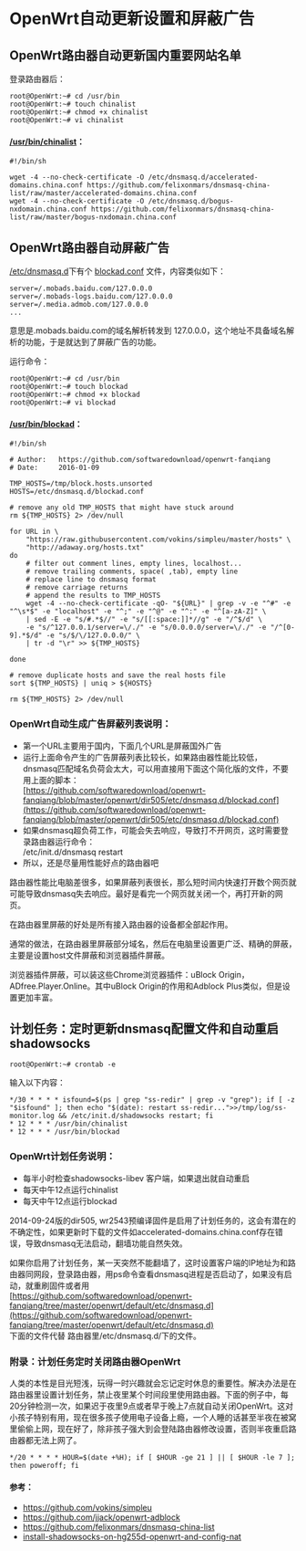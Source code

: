 # OpenWrt自动更新设置和屏蔽广告


## OpenWrt路由器自动更新国内重要网站名单
登录路由器后：

	root@OpenWrt:~# cd /usr/bin
	root@OpenWrt:~# touch chinalist
	root@OpenWrt:~# chmod +x chinalist
	root@OpenWrt:~# vi chinalist
	
#### [/usr/bin/chinalist](https://github.com/softwaredownload/openwrt-fanqiang/blob/master/openwrt/default/usr/bin/chinalist)：

	#!/bin/sh                                                                                                                                                               
	
	wget -4 --no-check-certificate -O /etc/dnsmasq.d/accelerated-domains.china.conf https://github.com/felixonmars/dnsmasq-china-list/raw/master/accelerated-domains.china.conf
	wget -4 --no-check-certificate -O /etc/dnsmasq.d/bogus-nxdomain.china.conf https://github.com/felixonmars/dnsmasq-china-list/raw/master/bogus-nxdomain.china.conf

	
## OpenWrt路由器自动屏蔽广告	

[/etc/dnsmasq.d](https://github.com/softwaredownload/openwrt-fanqiang/tree/master/openwrt/default/etc/dnsmasq.d)下有个 [blockad.conf](https://github.com/softwaredownload/openwrt-fanqiang/blob/master/openwrt/default/etc/dnsmasq.d/blockad.conf) 文件，内容类似如下：

	server=/.mobads.baidu.com/127.0.0.0
	server=/.mobads-logs.baidu.com/127.0.0.0
	server=/.media.admob.com/127.0.0.0
	...
	
意思是.mobads.baidu.com的域名解析转发到 127.0.0.0，这个地址不具备域名解析的功能，于是就达到了屏蔽广告的功能。

运行命令：

	root@OpenWrt:~# cd /usr/bin
	root@OpenWrt:~# touch blockad
	root@OpenWrt:~# chmod +x blockad
	root@OpenWrt:~# vi blockad

#### [/usr/bin/blockad](https://github.com/softwaredownload/openwrt-fanqiang/blob/master/openwrt/default/usr/bin/blockad)：

	#!/bin/sh
	
	# Author:	https://github.com/softwaredownload/openwrt-fanqiang
	# Date:		2016-01-09
	
	TMP_HOSTS=/tmp/block.hosts.unsorted
	HOSTS=/etc/dnsmasq.d/blockad.conf
	
	# remove any old TMP_HOSTS that might have stuck around
	rm ${TMP_HOSTS} 2> /dev/null
	
	for URL in \
	    "https://raw.githubusercontent.com/vokins/simpleu/master/hosts" \
	    "http://adaway.org/hosts.txt"
	do
	    # filter out comment lines, empty lines, localhost... 
	    # remove trailing comments, space( ,tab), empty line
	    # replace line to dnsmasq format
	    # remove carriage returns
	    # append the results to TMP_HOSTS
	    wget -4 --no-check-certificate -qO- "${URL}" | grep -v -e "^#" -e "^\s*$" -e "localhost" -e "^;" -e "^@" -e "^:" -e "^[a-zA-Z]" \
		| sed -E -e "s/#.*$//" -e "s/[[:space:]]*//g" -e "/^$/d" \
		-e "s/^127.0.0.1/server=\/./" -e "s/0.0.0.0/server=\/./" -e "/^[0-9].*$/d" -e "s/$/\/127.0.0.0/" \
		| tr -d "\r" >> ${TMP_HOSTS}
	
	done
	
	# remove duplicate hosts and save the real hosts file
	sort ${TMP_HOSTS} | uniq > ${HOSTS}
	
	rm ${TMP_HOSTS} 2> /dev/null

### OpenWrt自动生成广告屏蔽列表说明：
- 第一个URL主要用于国内，下面几个URL是屏蔽国外广告
- 运行上面命令产生的广告屏蔽列表比较长，如果路由器性能比较低，dnsmasq匹配域名负荷会太大，可以用直接用下面这个简化版的文件，不要用上面的脚本：  
	[https://github.com/softwaredownload/openwrt-fanqiang/blob/master/openwrt/dir505/etc/dnsmasq.d/blockad.conf](https://github.com/softwaredownload/openwrt-fanqiang/blob/master/openwrt/dir505/etc/dnsmasq.d/blockad.conf)
- 如果dnsmasq超负荷工作，可能会失去响应，导致打不开网页，这时需要登录路由器运行命令：  
	/etc/init.d/dnsmasq restart
- 所以，还是尽量用性能好点的路由器吧

路由器性能比电脑差很多，如果屏蔽列表很长，那么短时间内快速打开数个网页就可能导致dnsmasq失去响应。最好是看完一个网页就关闭一个，再打开新的网页。

在路由器里屏蔽的好处是所有接入路由器的设备都全部起作用。

通常的做法，在路由器里屏蔽部分域名，然后在电脑里设置更广泛、精确的屏蔽，主要是设置host文件屏蔽和浏览器插件屏蔽。

浏览器插件屏蔽，可以装这些Chrome浏览器插件：uBlock Origin，ADfree.Player.Online。其中uBlock Origin的作用和Adblock Plus类似，但是设置更加丰富。



## 计划任务：定时更新dnsmasq配置文件和自动重启shadowsocks

	root@OpenWrt:~# crontab -e
	
输入以下内容：

	*/30 * * * * isfound=$(ps | grep "ss-redir" | grep -v "grep"); if [ -z "$isfound" ]; then echo "$(date): restart ss-redir...">>/tmp/log/ss-monitor.log && /etc/init.d/shadowsocks restart; fi
	* 12 * * * /usr/bin/chinalist
	* 12 * * * /usr/bin/blockad

### OpenWrt计划任务说明：
- 每半小时检查shadowsocks-libev 客户端，如果退出就自动重启
- 每天中午12点运行chinalist
- 每天中午12点运行blockad


2014-09-24版的dir505, wr2543预编译固件是启用了计划任务的，这会有潜在的不确定性，如果更新时下载的文件如accelerated-domains.china.conf存在错误，导致dnsmasq无法启动，翻墙功能自然失效。

如果你启用了计划任务，某一天突然不能翻墙了，这时设置客户端的IP地址为和路由器同网段，登录路由器，用ps命令查看dnsmasq进程是否启动了，如果没有启动，就重刷固件或者用  
[https://github.com/softwaredownload/openwrt-fanqiang/tree/master/openwrt/default/etc/dnsmasq.d](https://github.com/softwaredownload/openwrt-fanqiang/tree/master/openwrt/default/etc/dnsmasq.d)  
下面的文件代替 路由器里/etc/dnsmasq.d/下的文件。

### 附录：计划任务定时关闭路由器OpenWrt

人类的本性是目光短浅，玩得一时兴趣就会忘记定时休息的重要性。解决办法是在路由器里设置计划任务，禁止夜里某个时间段里使用路由器。下面的例子中，每20分钟检测一次，如果迟于夜里9点或者早于晚上7点就自动关闭OpenWrt。这对小孩子特别有用，现在很多孩子使用电子设备上瘾，一个人睡的话甚至半夜在被窝里偷偷上网，现在好了，除非孩子强大到会登陆路由器修改设置，否则半夜重启路由器都无法上网了。

	*/20 * * * * HOUR=$(date +%H); if [ $HOUR -ge 21 ] || [ $HOUR -le 7 ]; then poweroff; fi

#### 参考：
- https://github.com/vokins/simpleu
- https://github.com/jjack/openwrt-adblock
- https://github.com/felixonmars/dnsmasq-china-list
- [install-shadowsocks-on-hg255d-openwrt-and-config-nat](http://www.shuyz.com/install-shadowsocks-on-hg255d-openwrt-and-config-nat.html)
